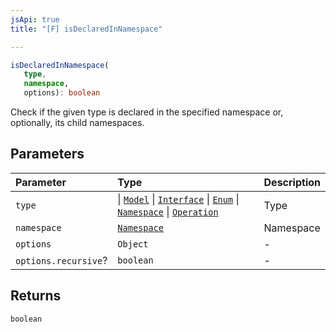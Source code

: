 ```yaml
---
jsApi: true
title: "[F] isDeclaredInNamespace"

---
```

```ts
isDeclaredInNamespace(
   type, 
   namespace, 
   options): boolean
```

Check if the given type is declared in the specified namespace or, optionally, its child namespaces.

## Parameters

| Parameter | Type | Description |
| :------ | :------ | :------ |
| `type` |  \| [`Model`](../interfaces/Model.md) \| [`Interface`](../interfaces/Interface.md) \| [`Enum`](../interfaces/Enum.md) \| [`Namespace`](../interfaces/Namespace.md) \| [`Operation`](../interfaces/Operation.md) | Type |
| `namespace` | [`Namespace`](../interfaces/Namespace.md) | Namespace |
| `options` | `Object` | - |
| `options.recursive`? | `boolean` | - |

## Returns

`boolean`
